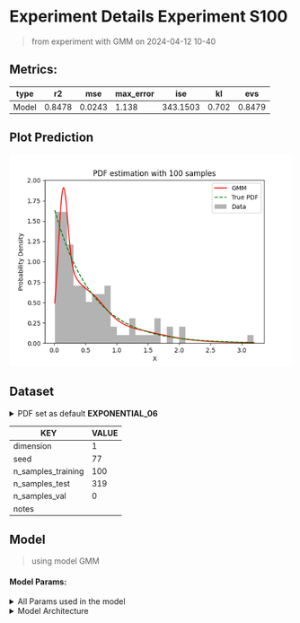 # Experiment Details Experiment S100
> from experiment with GMM
> on 2024-04-12 10-40
## Metrics:
                                                                   
| type  | r2     | mse    | max_error | ise      | kl    | evs    |
|-------|--------|--------|-----------|----------|-------|--------|
| Model | 0.8478 | 0.0243 | 1.138     | 343.1503 | 0.702 | 0.8479 |
                                                                   
## Plot Prediction

<img src="pdf_2268c200.png">

## Dataset

<details><summary>PDF set as default <b>EXPONENTIAL_06</b></summary>

#### Dimension 1
                               
| type        | rate | weight |
|-------------|------|--------|
| exponential | 0.6  | 1      |
                               
</details>
                              
| KEY                | VALUE |
|--------------------|-------|
| dimension          | 1     |
| seed               | 77    |
| n_samples_training | 100   |
| n_samples_test     | 319   |
| n_samples_val      | 0     |
| notes              |       |
                              
## Model
> using model GMM
#### Model Params:
<details><summary>All Params used in the model </summary>

                         
| KEY          | VALUE  |
|--------------|--------|
| n_components | 26     |
| n_init       | 20     |
| max_iter     | 10     |
| init_params  | random |
| random_state | 77     |
                         
</details>

<details><summary>Model Architecture </summary>

GaussianMixture(init_params='random', max_iter=10, n_components=26, n_init=20,
                random_state=77)
</details>

